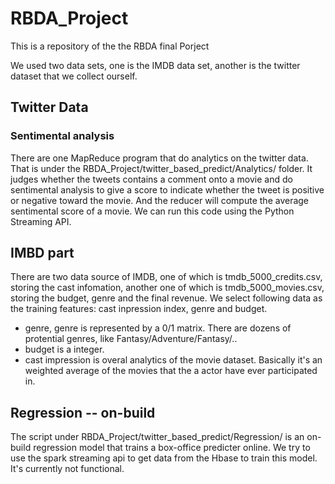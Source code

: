 # RBDA_Project
This is a repository of the the RBDA final Porject

We used two data sets, one is the IMDB data set, another is the twitter dataset that we collect ourself.

## Twitter Data
### Sentimental analysis 
There are one MapReduce program that do analytics on the twitter data. That is under the 
RBDA_Project/twitter_based_predict/Analytics/ folder. 
It judges whether the tweets contains a comment onto a movie and do sentimental analysis to 
give a score to indicate whether the tweet is positive or negative toward the movie.
And the reducer will compute the average sentimental score of a movie.
We can run this code using the Python Streaming API.


## IMBD part
There are two data source of IMDB, one of which is tmdb_5000_credits.csv, storing the cast infomation, another one of which is tmdb_5000_movies.csv, storing the budget, genre and the final revenue. We select following data as the training features: cast inpression index, genre and budget. 
 - genre, genre is represented by a 0/1 matrix. There are dozens of protential genres, like Fantasy/Adventure/Fantasy/..
 - budget is a integer.
 - cast impression is overal analytics of the movie dataset. Basically it's an weighted average of the movies that the a actor have ever participated in.

## Regression -- on-build
The script under RBDA_Project/twitter_based_predict/Regression/ is an on-build regression model 
that trains a box-office predicter online. We try to use the spark streaming api to get data from the Hbase to
train this model. It's currently not functional.
